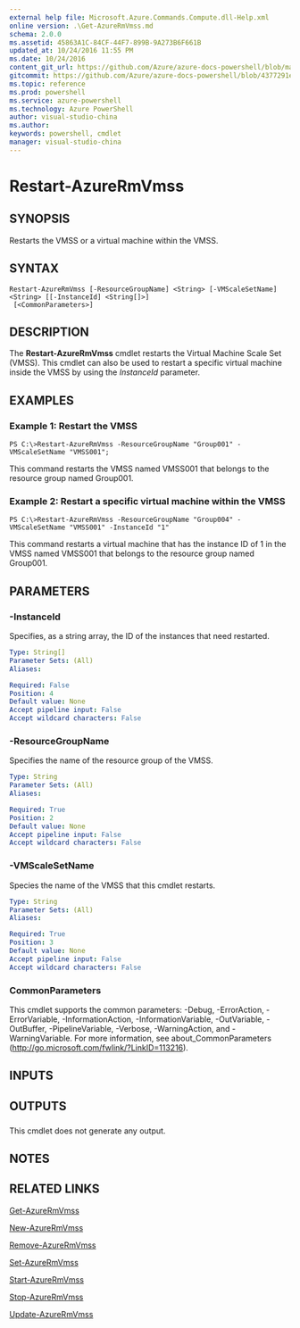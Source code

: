 ```yaml
---
external help file: Microsoft.Azure.Commands.Compute.dll-Help.xml
online version: .\Get-AzureRmVmss.md
schema: 2.0.0
ms.assetid: 45863A1C-84CF-44F7-899B-9A273B6F661B
updated_at: 10/24/2016 11:55 PM
ms.date: 10/24/2016
content_git_url: https://github.com/Azure/azure-docs-powershell/blob/master/azureps-cmdlets-docs/ResourceManager/AzureRM.Compute/v2.1.0/Restart-AzureRmVmss.md
gitcommit: https://github.com/Azure/azure-docs-powershell/blob/4377291ee360e58e2c1c5d644155daf6a0279055/azureps-cmdlets-docs/ResourceManager/AzureRM.Compute/v2.1.0/Restart-AzureRmVmss.md
ms.topic: reference
ms.prod: powershell
ms.service: azure-powershell
ms.technology: Azure PowerShell
author: visual-studio-china
ms.author: 
keywords: powershell, cmdlet
manager: visual-studio-china
---
```


# Restart-AzureRmVmss

## SYNOPSIS
Restarts the VMSS or a virtual machine within the VMSS.

## SYNTAX

```
Restart-AzureRmVmss [-ResourceGroupName] <String> [-VMScaleSetName] <String> [[-InstanceId] <String[]>]
 [<CommonParameters>]
```

## DESCRIPTION
The **Restart-AzureRmVmss** cmdlet restarts the Virtual Machine Scale Set (VMSS).
This cmdlet can also be used to restart a specific virtual machine inside the VMSS by using the *InstanceId* parameter.

## EXAMPLES

### Example 1: Restart the VMSS
```
PS C:\>Restart-AzureRmVmss -ResourceGroupName "Group001" -VMScaleSetName "VMSS001";
```

This command restarts the VMSS named VMSS001 that belongs to the resource group named Group001.

### Example 2: Restart a specific virtual machine within the VMSS
```
PS C:\>Restart-AzureRmVmss -ResourceGroupName "Group004" -VMScaleSetName "VMSS001" -InstanceId "1"
```

This command restarts a virtual machine that has the instance ID of 1 in the VMSS named VMSS001 that belongs to the resource group named Group001.

## PARAMETERS

### -InstanceId
Specifies, as a string array, the ID of the instances that need restarted.

```yaml
Type: String[]
Parameter Sets: (All)
Aliases: 

Required: False
Position: 4
Default value: None
Accept pipeline input: False
Accept wildcard characters: False
```

### -ResourceGroupName
Specifies the name of the resource group of the VMSS.

```yaml
Type: String
Parameter Sets: (All)
Aliases: 

Required: True
Position: 2
Default value: None
Accept pipeline input: False
Accept wildcard characters: False
```

### -VMScaleSetName
Species the name of the VMSS that this cmdlet restarts.

```yaml
Type: String
Parameter Sets: (All)
Aliases: 

Required: True
Position: 3
Default value: None
Accept pipeline input: False
Accept wildcard characters: False
```

### CommonParameters
This cmdlet supports the common parameters: -Debug, -ErrorAction, -ErrorVariable, -InformationAction, -InformationVariable, -OutVariable, -OutBuffer, -PipelineVariable, -Verbose, -WarningAction, and -WarningVariable. For more information, see about_CommonParameters (http://go.microsoft.com/fwlink/?LinkID=113216).

## INPUTS

## OUTPUTS

###  
This cmdlet does not generate any output.

## NOTES

## RELATED LINKS

[Get-AzureRmVmss](xref:ResourceManager/AzureRM.Compute/v2.1.0/Get-AzureRmVmss.md)

[New-AzureRmVmss](xref:ResourceManager/AzureRM.Compute/v2.1.0/New-AzureRmVmss.md)

[Remove-AzureRmVmss](xref:ResourceManager/AzureRM.Compute/v2.1.0/Remove-AzureRmVmss.md)

[Set-AzureRmVmss](xref:ResourceManager/AzureRM.Compute/v2.1.0/Set-AzureRmVmss.md)

[Start-AzureRmVmss](xref:ResourceManager/AzureRM.Compute/v2.1.0/Start-AzureRmVmss.md)

[Stop-AzureRmVmss](xref:ResourceManager/AzureRM.Compute/v2.1.0/Stop-AzureRmVmss.md)

[Update-AzureRmVmss](xref:ResourceManager/AzureRM.Compute/v2.1.0/Update-AzureRmVmss.md)


